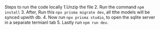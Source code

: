Steps to run the  code locally
1.Unzip the file
2. Run the command `npm install`
3. After, Run this `npx prisma migrate dev`, all tthe models will be synced upwith db.
4. Now run `npx prisma studio`, to open the sqlite server in a separate termianl tab
5. Lastly run `npm run dev`.

